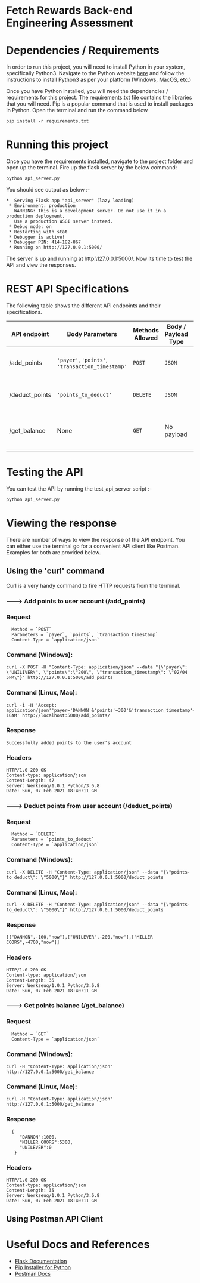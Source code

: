 # Fetch Rewards Back-end Engineering Assessment

# Dependencies / Requirements
In order to run this project, you will need to install Python in your system, specifically Python3. Navigate to the Python website [here](https://www.python.org/downloads/) and follow the instructions to install Python3 as per your platform (Windows, MacOS, etc.)

Once you have Python installed, you will need the dependencies / requirements for this project. The requirements.txt file contains the libraries that you will need. Pip is a popular command that is used to install packages in Python. Open the terminal and run the command below

```
pip install -r requirements.txt
```
# Running this project

Once you have the requirements installed, navigate to the project folder and open up the terminal. Fire up the flask server by the below command:

```
python api_server.py
```
You should see output as below :-
```
*  Serving Flask app "api_server" (lazy loading)
 * Environment: production
   WARNING: This is a development server. Do not use it in a production deployment.
   Use a production WSGI server instead.
 * Debug mode: on
 * Restarting with stat
 * Debugger is active!
 * Debugger PIN: 414-182-867
 * Running on http://127.0.0.1:5000/

```

The server is up and running at http:\\127.0.0.1:5000/. Now its time to test the API and view the responses.

# REST API Specifications

The following table shows the different API endpoints and their specifications. 

| API endpoint   |Body Parameters                |Methods Allowed              |Body / Payload Type |End_point description|  
|----------------|-------------------------------|-----------------------------|--------------------|---------------------|
|/add_points|`'payer'`, `'points'`, `'transaction_timestamp'` |`POST`|`JSON`|Add payer points to user account|
|/deduct_points |`'points_to_deduct'`|`DELETE`|`JSON`|deduct points from the user account|
|/get_balance   |None|`GET`|No payload|retrieve the points balance in the user account|

# Testing the API

You can test the API by running the test_api_server script :-
```
python api_server.py
```
# Viewing the response
There are number of ways to view the response of the API endpoint. You can either use the terminal go for a convenient API client like Postman. Examples for both are provided below.

## Using the 'curl' command
Curl is a very handy command to fire HTTP requests from the terminal.

### ---> Add points to user account (/add_points)

### Request

      Method = `POST`
      Parameters = `payer`, `points`, `transaction_timestamp` 
      Content-Type = `application/json`

### Command (Windows):
    curl -X POST -H "Content-Type: application/json" --data "{\"payer\": \"UNILIVER\", \"points\":\"200\", \"transaction_timestamp\": \"02/04 5PM\"}" http://127.0.0.1:5000/add_points
    
### Command (Linux, Mac):
    curl -i -H 'Accept: application/json''payer='DANNON'&'points'=300'&'transaction_timestamp'="10/31 10AM' http://localhost:5000/add_points/
    
### Response
    Successfully added points to the user's account
    
### Headers
    HTTP/1.0 200 OK
    Content-type: application/json
    Content-Length: 47
    Server: Werkzeug/1.0.1 Python/3.6.8
    Date: Sun, 07 Feb 2021 18:40:11 GM

### ---> Deduct points from user account (/deduct_points)

### Request

      Method = `DELETE`
      Parameters = `points_to_deduct`
      Content-Type = `application/json`

### Command (Windows):
    curl -X DELETE -H "Content-Type: application/json" --data "{\"points-to_deduct\": \"5000\"}" http://127.0.0.1:5000/deduct_points
    
### Command (Linux, Mac):
    curl -X DELETE -H "Content-Type: application/json" --data "{\"points-to_deduct\": \"5000\"}" http://127.0.0.1:5000/deduct_points
    
### Response

    [["DANNON",-100,"now"],["UNILEVER",-200,"now"],["MILLER COORS",-4700,"now"]]
    
### Headers
    HTTP/1.0 200 OK
    Content-type: application/json
    Content-Length: 35
    Server: Werkzeug/1.0.1 Python/3.6.8
    Date: Sun, 07 Feb 2021 18:40:11 GM

### ---> Get points balance (/get_balance)

### Request
      Method = `GET`
      Content-Type = `application/json`

### Command (Windows):
    curl -H "Content-Type: application/json" http://127.0.0.1:5000/get_balance
    
### Command (Linux, Mac):
    curl -H "Content-Type: application/json" http://127.0.0.1:5000/get_balance
    
### Response
      {
         "DANNON":1000,
         "MILLER COORS":5300,
         "UNILEVER":0
       }
    
### Headers
    HTTP/1.0 200 OK
    Content-type: application/json
    Content-Length: 35
    Server: Werkzeug/1.0.1 Python/3.6.8
    Date: Sun, 07 Feb 2021 18:40:11 GM
    
## Using Postman API Client




# Useful Docs and References
* [Flask Documentation](https://flask.palletsprojects.com/en/1.1.x/)
* [Pip Installer for Python](https://pypi.org/project/pip/)
* [Postman Docs](https://learning.postman.com/docs/getting-started/introduction/)



